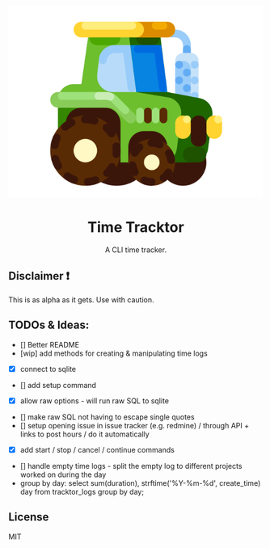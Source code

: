 
<div align="center">

![](https://raw.githubusercontent.com/loukotal/tracktor/master/assets/static/img/logo.svg)

# Time Tracktor
A CLI time tracker.

</div>

## Disclaimer :exclamation:
This is as alpha as it gets. Use with caution.


## TODOs & Ideas:
- [] Better README
- [wip] add methods for creating & manipulating time logs
- [x] connect to sqlite
- [] add setup command
- [x] allow raw options - will run raw SQL to sqlite
- [] make raw SQL not having to escape single quotes
- [] setup opening issue in issue tracker (e.g. redmine) / through API + links to post hours / do it automatically
- [x] add start / stop / cancel / continue commands
- [] handle empty time logs - split the empty log to different projects worked on during the day
- group by day: select sum(duration), strftime('%Y-%m-%d', create_time) day from tracktor_logs group by day;

## License
MIT
